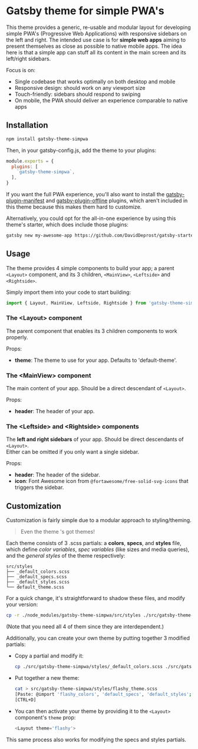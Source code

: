 # Gatsby theme for simple PWA's
This theme provides a generic, re-usable and modular layout for developing simple PWA's
(Progressive Web Applications) with responsive sidebars on the left and right.
The intended use case is for **simple web apps** aiming to present themselves as close
as possible to native mobile apps. The idea here is that a simple app can stuff all
its content in the main screen and its left/right sidebars.

Focus is on:
- Single codebase that works optimally on both desktop and mobile
- Responsive design: should work on any viewport size
- Touch-friendly: sidebars should respond to swiping
- On mobile, the PWA should deliver an experience comparable to native apps


## Installation
```bash
npm install gatsby-theme-simpwa
```
Then, in your gatsby-config.js, add the theme to your plugins:
```js
module.exports = {
  plugins: [
    `gatsby-theme-simpwa`,
  ],
}
```
If you want the full PWA experience, you'll also want to install the
[gatsby-plugin-manifest](https://www.gatsbyjs.org/packages/gatsby-plugin-manifest/) and
[gatsby-plugin-offline](https://www.gatsbyjs.org/packages/gatsby-plugin-offline/) plugins,
which aren't included in this theme because this makes them hard to customize.

Alternatively, you could opt for the all-in-one experience by using this theme's starter,
which does include those plugins:
```bash
gatsby new my-awesome-app https://github.com/DavidDeprost/gatsby-starter-simpwa
```

## Usage
The theme provides 4 simple components to build your app; a parent `<Layout>` component,
and its 3 children, `<MainView>`, `<Leftside>` and `<Rightside>`.

Simply import them into your code to start building:
```js
import { Layout, MainView, Leftside, Rightside } from 'gatsby-theme-simpwa'
```

### The \<Layout> component
The parent component that enables its 3 children components to work properly.

Props:
- **theme**: The theme to use for your app. Defaults to 'default-theme'.

### The \<MainView> component
The main content of your app. Should be a direct descendant of `<Layout>`.

Props:
- **header**: The header of your app.

### The \<Leftside> and \<Rightside> components
The **left and right sidebars** of your app. Should be direct descendants of `<Layout>`.  
Either can be omitted if you only want a single sidebar.

Props:
- **header**: The header of the sidebar.
- **icon**: Font Awesome icon from `@fortawesome/free-solid-svg-icons`
  that triggers the sidebar.


## Customization
Customization is fairly simple due to a modular approach to styling/theming.

> Even the theme 's got themes!

Each theme consists of 3 .scss partials: a **colors**, **specs**, and **styles** file,
which define *color variables*, *spec variables* (like sizes and media queries), and
the *general styles* of the theme respectively:
```
src/styles
├── _default_colors.scss
├── _default_specs.scss
├── _default_styles.scss
└── default_theme.scss
```

For a quick change, it's straightforward to shadow these files, and modify your version:
```bash
cp -r ./node_modules/gatsby-theme-simpwa/src/styles ./src/gatsby-theme-simpwa/styles
```
(Note that you need all 4 of them since they are interdependent.)

Additionally, you can create your own theme by putting together 3 modified partials:
- Copy a partial and modify it:
  ```bash
  cp ./src/gatsby-theme-simpwa/styles/_default_colors.scss ./src/gatsby-theme-simpwa/styles/_flashy_colors.scss
  ```
- Put together a new theme:
  ```bash
  cat > src/gatsby-theme-simpwa/styles/flashy_theme.scss
  [Paste: @import 'flashy_colors', 'default_specs', 'default_styles';]
  [CTRL+D]
  ```
- You can then activate your theme by providing it to the `<Layout>` component's `theme` prop:
  ```js
  <Layout theme='flashy'>
  ```
This same process also works for modifying the specs and styles partials.